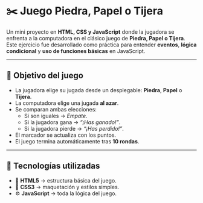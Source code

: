 # ✂️ Juego Piedra, Papel o Tijera

Un mini proyecto en **HTML, CSS y JavaScript** donde la jugadora se enfrenta a la computadora en el clásico juego de **Piedra, Papel o Tijera**.  
Este ejercicio fue desarrollado como práctica para entender **eventos**, **lógica condicional** y **uso de funciones básicas** en JavaScript.

---

## 🎯 Objetivo del juego

- La jugadora elige su jugada desde un desplegable: **Piedra**, **Papel** o **Tijera**.
- La computadora elige una jugada **al azar**.
- Se comparan ambas elecciones:
  - Si son iguales → _Empate_.
  - Si la jugadora gana → _“¡Has ganado!”_.
  - Si la jugadora pierde → _“¡Has perdido!”_.
- El marcador se actualiza con los puntos.
- El juego termina automáticamente tras **10 rondas**.

---

## 🧩 Tecnologías utilizadas

- 🧱 **HTML5** → estructura básica del juego.
- 🎨 **CSS3** → maquetación y estilos simples.
- ⚙️ **JavaScript** → toda la lógica del juego.
